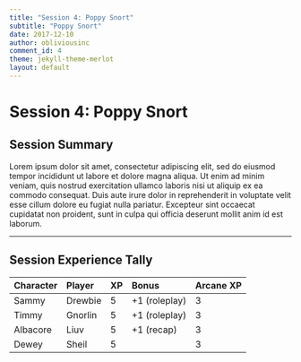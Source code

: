 ```yaml
---
title: "Session 4: Poppy Snort"
subtitle: "Poppy Snort"
date: 2017-12-10
author: obliviousinc
comment_id: 4
theme: jekyll-theme-merlot
layout: default
---
```


# Session 4: Poppy Snort

## Session Summary

Lorem ipsum dolor sit amet, consectetur adipiscing elit, sed do eiusmod tempor incididunt ut labore et dolore magna aliqua. Ut enim ad minim veniam, quis nostrud exercitation ullamco laboris nisi ut aliquip ex ea commodo consequat. Duis aute irure dolor in reprehenderit in voluptate velit esse cillum dolore eu fugiat nulla pariatur. Excepteur sint occaecat cupidatat non proident, sunt in culpa qui officia deserunt mollit anim id est laborum.

* * *

## Session Experience Tally

| Character | Player  | XP  | Bonus         | Arcane XP |
|:--------- |:------- |:--- |:------------- |:--------- |
| Sammy     | Drewbie | 5   | +1 (roleplay) | 3         |
| Timmy     | Gnorlin | 5   | +1 (roleplay) | 3         |
| Albacore  | Liuv    | 5   | +1 (recap)    | 3         |
| Dewey     | Sheil   | 5   |               | 3         |